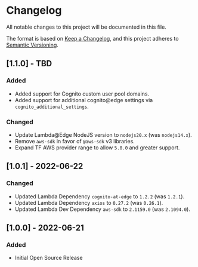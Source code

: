 # Changelog
All notable changes to this project will be documented in this file.

The format is based on [Keep a Changelog](https://keepachangelog.com/en/1.0.0/),
and this project adheres to [Semantic Versioning](https://semver.org/spec/v2.0.0.html).

## [1.1.0] - TBD

### Added
- Added support for Cognito custom user pool domains.
- Added support for additional cognito@edge settings via `cognito_additional_settings`.

### Changed
- Update Lambda@Edge NodeJS version to `nodejs20.x` (was `nodejs14.x`).
- Remove `aws-sdk` in favor of `@aws-sdk` v3 libraries.
- Expand TF AWS provider range to allow `5.0.0` and greater support.

## [1.0.1] - 2022-06-22

### Changed
- Updated Lambda Dependency `cognito-at-edge` to `1.2.2` (was `1.2.1`).
- Updated Lambda Dependency `axios` to `0.27.2` (was `0.26.1`).
- Updated Lambda Dev Dependency `aws-sdk` to `2.1159.0` (was `2.1094.0`).

## [1.0.0] - 2022-06-21

### Added
- Initial Open Source Release
